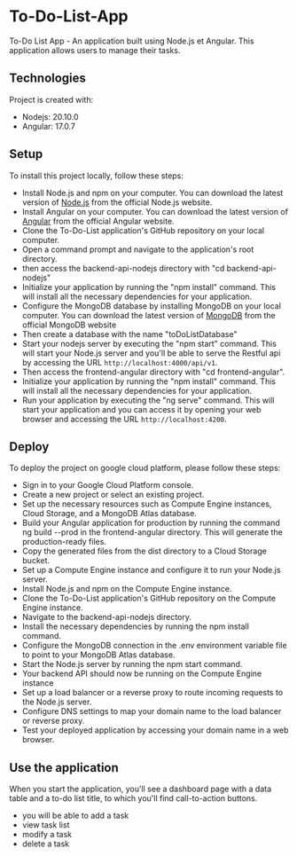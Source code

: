 # To-Do-List-App
To-Do List App - An application built using Node.js et Angular. This application allows users to manage their tasks.

## Technologies
Project is created with:

- Nodejs: 20.10.0
- Angular: 17.0.7

## Setup
To install this project locally, follow these steps:

- Install Node.js and npm on your computer. You can download the latest version of [Node.js](https://nodejs.org/en/download) from the official Node.js website.
- Install Angular on your computer. You can download the latest version of [Angular](https://angular.io/guide/setup-local) from the official Angular website.
- Clone the To-Do-List application's GitHub repository on your local computer.
- Open a command prompt and navigate to the application's root directory.
- then access the backend-api-nodejs directory with "cd  backend-api-nodejs"
- Initialize your application by running the "npm install" command. This will install all the necessary dependencies for your application.
- Configure the MongoDB database by installing MongoDB on your local computer. You can download the latest version of [MongoDB](https://www.mongodb.com/try/download/community) from the official MongoDB website 
- Then create a database with the name "toDoListDatabase"
- Start your nodejs server by executing the "npm start" command. This will start your Node.js server and you'll be able to serve the Restful api by accessing the URL `http://localhost:4000/api/v1`.
- Then access the frontend-angular directory with "cd frontend-angular".
- Initialize your application by running the "npm install" command. This will install all the necessary dependencies for your application.
- Run your application by executing the "ng serve" command. This will start your application and you can access it by opening your web browser and accessing the URL `http://localhost:4200`.

## Deploy
To deploy the project on google cloud platform, please follow these steps:

- Sign in to your Google Cloud Platform console.
- Create a new project or select an existing project.
- Set up the necessary resources such as Compute Engine instances, Cloud Storage, and a MongoDB Atlas database.
- Build your Angular application for production by running the command ng build --prod in the frontend-angular directory. This will generate the production-ready files.
- Copy the generated files from the dist directory to a Cloud Storage bucket.
- Set up a Compute Engine instance and configure it to run your Node.js server.
- Install Node.js and npm on the Compute Engine instance.
- Clone the To-Do-List application's GitHub repository on the Compute Engine instance.
- Navigate to the backend-api-nodejs directory.
- Install the necessary dependencies by running the npm install command.
- Configure the MongoDB connection in the .env environment variable file to point to your MongoDB Atlas database.
- Start the Node.js server by running the npm start command.
- Your backend API should now be running on the Compute Engine instance
- Set up a load balancer or a reverse proxy to route incoming requests to the Node.js server.
- Configure DNS settings to map your domain name to the load balancer or reverse proxy.
- Test your deployed application by accessing your domain name in a web browser.

## Use the application
When you start the application, you'll see a dashboard page with a data table and a to-do list title, to which you'll find call-to-action buttons.
- you will be able to add a task 
- view task list
- modify a task 
- delete a task

